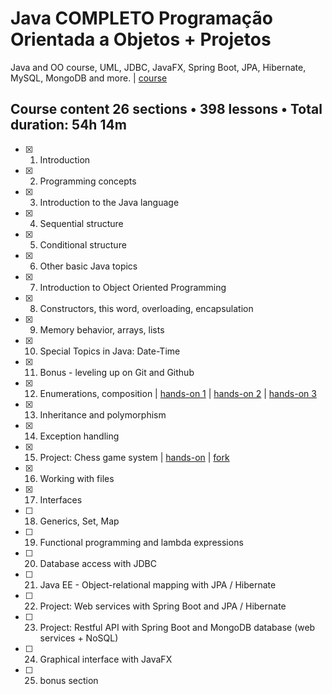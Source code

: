 # Java COMPLETO Programação Orientada a Objetos + Projetos

Java and OO course, UML, JDBC, JavaFX, Spring Boot, JPA, Hibernate, MySQL, MongoDB and more. | 
[course](https://www.udemy.com/share/1013hw3@Uagx_OYBGUZ6_hql1FYXyKpI0-rRPRLAG7AVPL8h7jBZiP7-czS6zmxKx030dvq1/)


## Course content 26 sections • 398 lessons • Total duration: 54h 14m

- [x] 1. Introduction
- [x] 2. Programming concepts
- [x] 3. Introduction to the Java language
- [x] 4. Sequential structure
- [x] 5. Conditional structure
- [x] 6. Other basic Java topics
- [x] 7. Introduction to Object Oriented Programming
- [x] 8. Constructors, this word, overloading, encapsulation
- [x] 9. Memory behavior, arrays, lists
- [x] 10. Special Topics in Java: Date-Time
- [x] 11. Bonus - leveling up on Git and Github
- [x] 12. Enumerations, composition | [hands-on 1](https://github.com/marcossouz/composition1-java) | [hands-on 2](https://github.com/marcossouz/composition2-java) | [hands-on 3](https://github.com/marcossouz/composition3-java)
- [x] 13. Inheritance and polymorphism
- [x] 14. Exception handling
- [x] 15. Project: Chess game system | [hands-on](https://github.com/marcossouz/chess-system-java) | [fork](https://github.com/marcossouz/chess-system-java-complete)
- [x] 16. Working with files
- [x] 17. Interfaces
- [ ] 18. Generics, Set, Map
- [ ] 19. Functional programming and lambda expressions
- [ ] 20. Database access with JDBC
- [ ] 21. Java EE - Object-relational mapping with JPA / Hibernate
- [ ] 22. Project: Web services with Spring Boot and JPA / Hibernate
- [ ] 23. Project: Restful API with Spring Boot and MongoDB database (web services + NoSQL)
- [ ] 24. Graphical interface with JavaFX
- [ ] 25. bonus section
